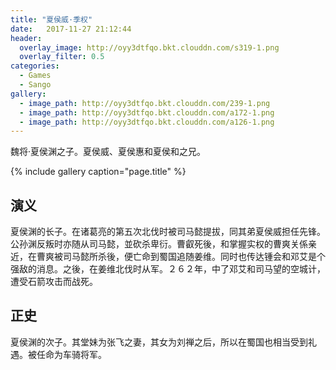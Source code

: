 ```yaml
---
title: "夏侯威·季权"
date:   2017-11-27 21:12:44
header:
  overlay_image: http://oyy3dtfqo.bkt.clouddn.com/s319-1.png
  overlay_filter: 0.5
categories:
  - Games
  - Sango
gallery:
  - image_path: http://oyy3dtfqo.bkt.clouddn.com/239-1.png
  - image_path: http://oyy3dtfqo.bkt.clouddn.com/a172-1.png
  - image_path: http://oyy3dtfqo.bkt.clouddn.com/a126-1.png
---
```


魏将·夏侯渊之子。夏侯威、夏侯惠和夏侯和之兄。

{% include gallery caption="page.title" %}

## 演义

夏侯渊的长子。在诸葛亮的第五次北伐时被司马懿提拔，同其弟夏侯威担任先锋。公孙渊反叛时亦随从司马懿，並砍杀卑衍。曹叡死後，和掌握实权的曹爽关係亲近，在曹爽被司马懿所杀後，便亡命到蜀国追随姜维。同时也传达锺会和邓艾是个强敌的消息。之後，在姜维北伐时从军。２６２年，中了邓艾和司马望的空城计，遭受石箭攻击而战死。

## 正史

夏侯渊的次子。其堂妹为张飞之妻，其女为刘禅之后，所以在蜀国也相当受到礼遇。被任命为车骑将军。